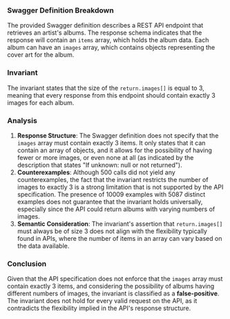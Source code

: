 ### Swagger Definition Breakdown
The provided Swagger definition describes a REST API endpoint that retrieves an artist's albums. The response schema indicates that the response will contain an `items` array, which holds the album data. Each album can have an `images` array, which contains objects representing the cover art for the album.

### Invariant
The invariant states that the size of the `return.images[]` is equal to 3, meaning that every response from this endpoint should contain exactly 3 images for each album.

### Analysis
1. **Response Structure**: The Swagger definition does not specify that the `images` array must contain exactly 3 items. It only states that it can contain an array of objects, and it allows for the possibility of having fewer or more images, or even none at all (as indicated by the description that states "If unknown: null or not returned").
2. **Counterexamples**: Although 500 calls did not yield any counterexamples, the fact that the invariant restricts the number of images to exactly 3 is a strong limitation that is not supported by the API specification. The presence of 10009 examples with 5087 distinct examples does not guarantee that the invariant holds universally, especially since the API could return albums with varying numbers of images.
3. **Semantic Consideration**: The invariant's assertion that `return.images[]` must always be of size 3 does not align with the flexibility typically found in APIs, where the number of items in an array can vary based on the data available.

### Conclusion
Given that the API specification does not enforce that the `images` array must contain exactly 3 items, and considering the possibility of albums having different numbers of images, the invariant is classified as a **false-positive**. The invariant does not hold for every valid request on the API, as it contradicts the flexibility implied in the API's response structure.

